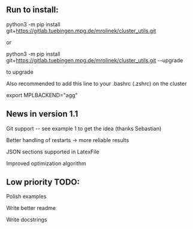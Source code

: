 ## Run to install:

python3 -m pip install git+https://gitlab.tuebingen.mpg.de/mrolinek/cluster_utils.git

or 

python3 -m pip install git+https://gitlab.tuebingen.mpg.de/mrolinek/cluster_utils.git --upgrade

to upgrade

Also recommended to add this line to your .bashrc (.zshrc) on the cluster

export MPLBACKEND="agg"


## News in version 1.1

Git support -- see example 1 to get the idea (thanks Sebastian)

Better handling of restarts -> more reliable results

JSON sections supported in LatexFile

Improved optimization algorithm

## Low priority TODO:

Polish examples

Write better readme

Write docstrings


